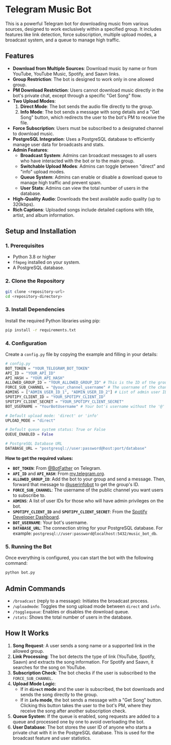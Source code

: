 # Telegram Music Bot

This is a powerful Telegram bot for downloading music from various sources, designed to work exclusively within a specified group. It includes features like link detection, force subscription, multiple upload modes, a broadcast system, and a queue to manage high traffic.

## Features

- **Download from Multiple Sources**: Download music by name or from YouTube, YouTube Music, Spotify, and Saavn links.
- **Group Restriction**: The bot is designed to work only in one allowed group.
- **PM Download Restriction**: Users cannot download music directly in the bot's private chat, except through a specific "Get Song" flow.
- **Two Upload Modes**:
    1.  **Direct Mode**: The bot sends the audio file directly to the group.
    2.  **Info Mode**: The bot sends a message with song details and a "Get Song" button, which redirects the user to the bot's PM to receive the file.
- **Force Subscription**: Users must be subscribed to a designated channel to download music.
- **PostgreSQL Integration**: Uses a PostgreSQL database to efficiently manage user data for broadcasts and stats.
- **Admin Features**:
    - **Broadcast System**: Admins can broadcast messages to all users who have interacted with the bot or to the main group.
    - **Switchable Upload Modes**: Admins can toggle between "direct" and "info" upload modes.
    - **Queue System**: Admins can enable or disable a download queue to manage high traffic and prevent spam.
    - **User Stats**: Admins can view the total number of users in the database.
- **High-Quality Audio**: Downloads the best available audio quality (up to 320kbps).
- **Rich Captions**: Uploaded songs include detailed captions with title, artist, and album information.

## Setup and Installation

### 1. Prerequisites

- Python 3.8 or higher
- `ffmpeg` installed on your system.
- A PostgreSQL database.

### 2. Clone the Repository

```bash
git clone <repository-url>
cd <repository-directory>
```

### 3. Install Dependencies

Install the required Python libraries using pip:

```bash
pip install -r requirements.txt
```

### 4. Configuration

Create a `config.py` file by copying the example and filling in your details:

```python
# config.py
BOT_TOKEN = "YOUR_TELEGRAM_BOT_TOKEN"
API_ID = "YOUR_API_ID"
API_HASH = "YOUR_API_HASH"
ALLOWED_GROUP_ID = "YOUR_ALLOWED_GROUP_ID" # This is the ID of the group where the bot will work
FORCE_SUB_CHANNEL = "@your_channel_username" # The username of the channel for force subscription
ADMINS = ["ADMIN_USER_ID_1", "ADMIN_USER_ID_2"] # List of admin user IDs
SPOTIPY_CLIENT_ID = "YOUR_SPOTIPY_CLIENT_ID"
SPOTIPY_CLIENT_SECRET = "YOUR_SPOTIPY_CLIENT_SECRET"
BOT_USERNAME = "YourBotUsername" # Your bot's username without the '@'

# Default upload mode: 'direct' or 'info'
UPLOAD_MODE = "direct"

# Default queue system status: True or False
QUEUE_ENABLED = False

# PostgreSQL Database URL
DATABASE_URL = "postgresql://user:password@host:port/database"
```

**How to get the required values:**

-   **`BOT_TOKEN`**: From [@BotFather](https://t.me/BotFather) on Telegram.
-   **`API_ID`** and **`API_HASH`**: From [my.telegram.org](https://my.telegram.org).
-   **`ALLOWED_GROUP_ID`**: Add the bot to your group and send a message. Then, forward that message to [@userinfobot](https://t.me/userinfobot) to get the group's ID.
-   **`FORCE_SUB_CHANNEL`**: The username of the public channel you want users to subscribe to.
-   **`ADMINS`**: A list of user IDs for those who will have admin privileges on the bot.
-   **`SPOTIPY_CLIENT_ID`** and **`SPOTIPY_CLIENT_SECRET`**: From the [Spotify Developer Dashboard](https://developer.spotify.com/dashboard/).
-   **`BOT_USERNAME`**: Your bot's username.
-   **`DATABASE_URL`**: The connection string for your PostgreSQL database. For example: `postgresql://user:password@localhost:5432/music_bot_db`.

### 5. Running the Bot

Once everything is configured, you can start the bot with the following command:

```bash
python bot.py
```

## Admin Commands

-   `/broadcast` (reply to a message): Initiates the broadcast process.
-   `/uploadmode`: Toggles the song upload mode between `direct` and `info`.
-   `/togglequeue`: Enables or disables the download queue.
-   `/stats`: Shows the total number of users in the database.

## How It Works

1.  **Song Request**: A user sends a song name or a supported link in the allowed group.
2.  **Link Processing**: The bot detects the type of link (YouTube, Spotify, Saavn) and extracts the song information. For Spotify and Saavn, it searches for the song on YouTube.
3.  **Subscription Check**: The bot checks if the user is subscribed to the `FORCE_SUB_CHANNEL`.
4.  **Upload Mode Logic**:
    -   If in **`direct` mode** and the user is subscribed, the bot downloads and sends the song directly to the group.
    -   If in **`info` mode**, the bot sends a message with a "Get Song" button. Clicking this button takes the user to the bot's PM, where they receive the song after another subscription check.
5.  **Queue System**: If the queue is enabled, song requests are added to a queue and processed one by one to avoid overloading the bot.
6.  **User Database**: The bot stores the user ID of anyone who starts a private chat with it in the PostgreSQL database. This is used for the broadcast feature and user statistics.